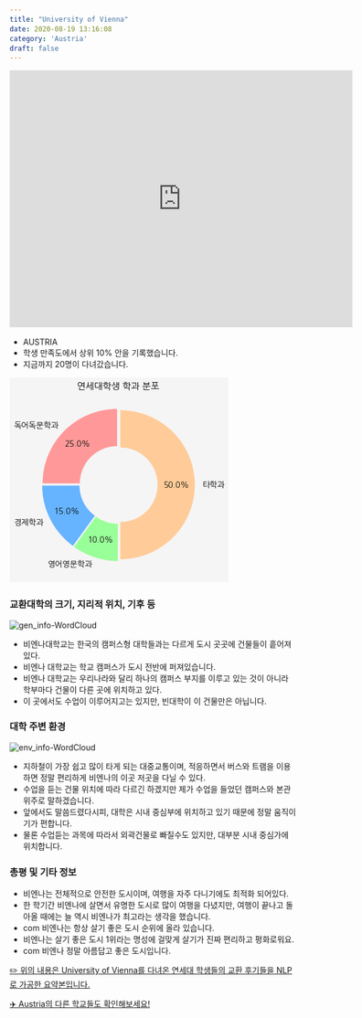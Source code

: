 ```yaml
---
title: "University of Vienna"
date: 2020-08-19 13:16:08
category: 'Austria'
draft: false
---
```


<iframe
width="600"
height="450"
frameborder="0" style="border:0"
src="https://www.google.com/maps/embed/v1/place?key=AIzaSyC9e1AME-pVmWC4hBpFdu5S4dKzyepa3HQ&q=University+of+Vienna&center=48.2131855,16.360050400000002&zoom=14" allowfullscreen>
</iframe>

* AUSTRIA
* 학생 만족도에서 상위 10% 안을 기록했습니다.
* 지금까지 20명이 다녀갔습니다. 

![department-info](../plots/AT000009.png)
### 교환대학의 크기, 지리적 위치, 기후 등
![gen_info-WordCloud](../univ_wordclouds_okt/gen_info/AT000009_gen_info_okt.png)

* 비엔나대학교는 한국의 캠퍼스형 대학들과는 다르게 도시 곳곳에 건물들이 흩어져 있다.
* 비엔나 대학교는 학교 캠퍼스가 도시 전반에 퍼져있습니다.
* 비엔나 대학교는 우리나라와 달리 하나의 캠퍼스 부지를 이루고 있는 것이 아니라 학부마다 건물이 다른 곳에 위치하고 있다.
* 이 곳에서도 수업이 이루어지고는 있지만, 빈대학이 이 건물만은 아닙니다.


### 대학 주변 환경

![env_info-WordCloud](../univ_wordclouds_okt/env_info/AT000009_env_info_okt.png)

* 지하철이 가장 쉽고 많이 타게 되는 대중교통이며, 적응하면서 버스와 트램을 이용하면 정말 편리하게 비엔나의 이곳 저곳을 다닐 수 있다.
* 수업을 듣는 건물 위치에 따라 다르긴 하겠지만 제가 수업을 들었던 캠퍼스와 본관 위주로 말하겠습니다.
* 앞에서도 말씀드렸다시피, 대학은 시내 중심부에 위치하고 있기 때문에 정말 움직이기가 편합니다.
* 물론 수업듣는 과목에 따라서 외곽건물로 빠질수도 있지만, 대부분 시내 중심가에 위치합니다.


### 총평 및 기타 정보 
* 비엔나는 전체적으로 안전한 도시이며, 여행을 자주 다니기에도 최적화 되어있다.
* 한 학기간 비엔나에 살면서 유명한 도시로 많이 여행을 다녔지만, 여행이 끝나고 돌아올 때에는 늘 역시 비엔나가 최고라는 생각을 했습니다.
* com 비엔나는 항상 살기 좋은 도시 순위에 올라 있습니다.
* 비엔나는 살기 좋은 도시 1위라는 명성에 걸맞게 살기가 진짜 편리하고 평화로워요.
* com 비엔나 정말 아름답고 좋은 도시입니다.


[✏️ 위의 내용은 University of Vienna를 다녀온 연세대 학생들의 교환 후기들을 NLP로 가공한 요약본입니다.](http://oia.yonsei.ac.kr/partner/expReport.asp?ucode=AT000009&bgbn=A)

[✈️ Austria의 다른 학교들도 확인해보세요!](https://yonsei-exchange.netlify.app/?category=Austria)
